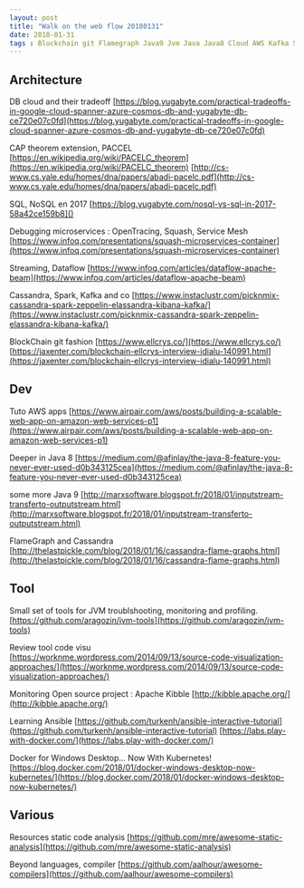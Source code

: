 ```yaml
---
layout: post
title: "Walk on the web flow 20180131"
date: 2018-01-31
tags : Blockchain git Flamegraph Java9 Jvm Java Java8 Cloud AWS Kafka Spark Cassandra Apachebeam Stream Microservices Nosql Captheoreme Yugabyte Cosmodb Googlespanner Dbcloud Webflowwalk
---
```


## Architecture

DB cloud and their tradeoff
[https://blog.yugabyte.com/practical-tradeoffs-in-google-cloud-spanner-azure-cosmos-db-and-yugabyte-db-ce720e07c0fd](https://blog.yugabyte.com/practical-tradeoffs-in-google-cloud-spanner-azure-cosmos-db-and-yugabyte-db-ce720e07c0fd)

CAP theorem extension, PACCEL
[https://en.wikipedia.org/wiki/PACELC_theorem](https://en.wikipedia.org/wiki/PACELC_theorem)
[http://cs-www.cs.yale.edu/homes/dna/papers/abadi-pacelc.pdf](http://cs-www.cs.yale.edu/homes/dna/papers/abadi-pacelc.pdf)

SQL, NoSQL en 2017
[https://blog.yugabyte.com/nosql-vs-sql-in-2017-58a42ce159b8]()

Debugging microservices : OpenTracing, Squash, Service Mesh
[https://www.infoq.com/presentations/squash-microservices-container](https://www.infoq.com/presentations/squash-microservices-container)

Streaming, Dataflow
[https://www.infoq.com/articles/dataflow-apache-beam](https://www.infoq.com/articles/dataflow-apache-beam)

Cassandra, Spark, Kafka and co
[https://www.instaclustr.com/picknmix-cassandra-spark-zeppelin-elassandra-kibana-kafka/](https://www.instaclustr.com/picknmix-cassandra-spark-zeppelin-elassandra-kibana-kafka/)

BlockChain git fashion
[https://www.ellcrys.co/](https://www.ellcrys.co/)
[https://jaxenter.com/blockchain-ellcrys-interview-idialu-140991.html](https://jaxenter.com/blockchain-ellcrys-interview-idialu-140991.html)

## Dev

Tuto AWS apps
[https://www.airpair.com/aws/posts/building-a-scalable-web-app-on-amazon-web-services-p1](https://www.airpair.com/aws/posts/building-a-scalable-web-app-on-amazon-web-services-p1)

Deeper in Java 8
[https://medium.com/@afinlay/the-java-8-feature-you-never-ever-used-d0b343125cea](https://medium.com/@afinlay/the-java-8-feature-you-never-ever-used-d0b343125cea)

some more Java 9
[http://marxsoftware.blogspot.fr/2018/01/inputstream-transferto-outputstream.html](http://marxsoftware.blogspot.fr/2018/01/inputstream-transferto-outputstream.html)

FlameGraph and Cassandra
[http://thelastpickle.com/blog/2018/01/16/cassandra-flame-graphs.html](http://thelastpickle.com/blog/2018/01/16/cassandra-flame-graphs.html)

## Tool

Small set of tools for JVM troublshooting, monitoring and profiling.
[https://github.com/aragozin/jvm-tools](https://github.com/aragozin/jvm-tools)

Review tool code visu
[https://worknme.wordpress.com/2014/09/13/source-code-visualization-approaches/](https://worknme.wordpress.com/2014/09/13/source-code-visualization-approaches/)

Monitoring Open source project : Apache Kibble
[http://kibble.apache.org/](http://kibble.apache.org/)

Learning Ansible
[https://github.com/turkenh/ansible-interactive-tutorial](https://github.com/turkenh/ansible-interactive-tutorial)
[https://labs.play-with-docker.com/](https://labs.play-with-docker.com/)

Docker for Windows Desktop… Now With Kubernetes!
[https://blog.docker.com/2018/01/docker-windows-desktop-now-kubernetes/](https://blog.docker.com/2018/01/docker-windows-desktop-now-kubernetes/)

## Various

Resources static code analysis
[https://github.com/mre/awesome-static-analysis](https://github.com/mre/awesome-static-analysis)

Beyond languages, compiler
[https://github.com/aalhour/awesome-compilers](https://github.com/aalhour/awesome-compilers)

